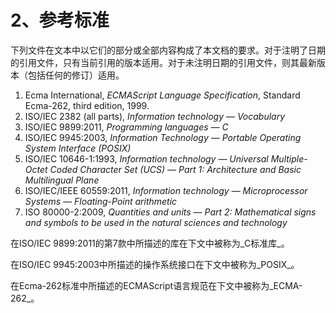 # 2、参考标准

下列文件在文本中以它们的部分或全部内容构成了本文档的要求。对于注明了日期的引用文件，只有当前引用的版本适用。对于未注明日期的引用文件，则其最新版本（包括任何的修订）适用。

1. Ecma International, _ECMAScript Language Specification_, Standard Ecma-262, third edition, 1999.
2. ISO/IEC 2382 \(all parts\), _Information technology — Vocabulary_
3. ISO/IEC 9899:2011, _Programming languages — C_
4. ISO/IEC 9945:2003, _Information Technology — Portable Operating System Interface \(POSIX\)_
5. ISO/IEC 10646-1:1993, _Information technology — Universal Multiple-Octet Coded Character Set \(UCS\) — Part 1: Architecture and Basic Multilingual Plane_
6. ISO/IEC/IEEE 60559:2011, _Information technology — Microprocessor Systems — Floating-Point arithmetic_
7. ISO 80000-2:2009, _Quantities and units — Part 2: Mathematical signs and symbols to be used in the natural sciences and technology_

在ISO/IEC 9899:2011的第7款中所描述的库在下文中被称为_C标准库_。

在ISO/IEC 9945:2003中所描述的操作系统接口在下文中被称为_POSIX_。

在Ecma-262标准中所描述的ECMAScript语言规范在下文中被称为_ECMA-262_。

